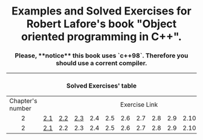 <h1 align="center">Examples and Solved Exercises for Robert Lafore's book "Object oriented programming in C++".</h1>
<h3 align="center">Please, **notice** this book uses `c++98`. Therefore you should use a corrent compiler.</h3>
<hr>
<h3 align="center">Solved Exercises' table</h3>
<table align="center">
    <tr>
        <td>Chapter's number</td> <td colspan="12" align="center">Exercise Link</td>
    </tr>
    <tr>
        <td align="center">2</td>
        <td>
            <a href="/Exercises/2%20C%2B%2B%20Programming%20Basics/Exercise%202.1.cpp">2.1</a>  
        </td>
        <td>
            <a href="/Exercises/2%20C%2B%2B%20Programming%20Basics/Exercise%202.2.cpp">2.2</a>
        </td>
        <td>
            <a href="/Exercises/2%20C%2B%2B%20Programming%20Basics/Exercise%202.3.cpp">2.3</a>
        </td>
        <td>2.4</td>
        <td>2.5</td>
        <td>2.6</td>
        <td>2.7</td>
        <td>2.8</td>
        <td>2.9</td>
        <td>2.10</td> 
        <td>2.11</td>
        <td>2.12</td>
    </tr>
     <tr>
        <td align="center">2</td>
        <td>
         <a href="/Exercises/2%20C%2B%2B%20Programming%20Basics/Exercise%202.1.cpp">2.1</a>  
        </td>
        <td>2.2</td>
        <td>2.3</td>
        <td>2.4</td>
        <td>2.5</td>
        <td>2.6</td>
        <td>2.7</td>
        <td>2.8</td>
        <td>2.9</td>
        <td>2.10</td> 
        <td>2.11</td>
        <td>2.12</td>
    </tr>
</table>
